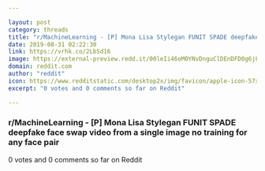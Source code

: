 ```yaml
---

layout: post
category: threads
title: "r/MachineLearning - [P] Mona Lisa Stylegan FUNIT SPADE deepfake face swap video from a single image no training for any face pair"
date: 2019-08-31 02:22:30
link: https://vrhk.co/2LbSd16
image: https://external-preview.redd.it/00leIi46oM0YNvDnguClDEnDFD0g6jLOTLYpfvlKG-U.jpg?auto=webp&s=bc3ae70971238e42298dd09edc93549fbc3cbd3b
domain: reddit.com
author: "reddit"
icon: https://www.redditstatic.com/desktop2x/img/favicon/apple-icon-57x57.png
excerpt: "0 votes and 0 comments so far on Reddit"

---
```


### r/MachineLearning - [P] Mona Lisa Stylegan FUNIT SPADE deepfake face swap video from a single image no training for any face pair

0 votes and 0 comments so far on Reddit